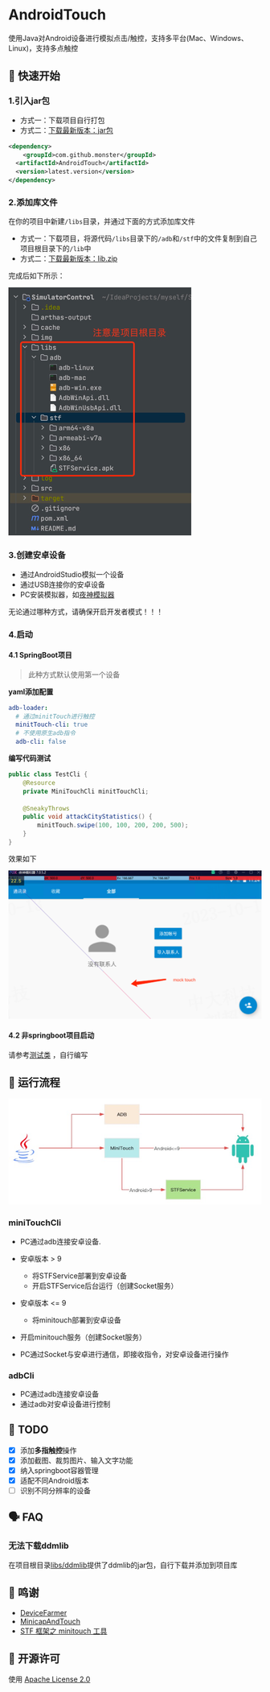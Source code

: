 # AndroidTouch

使用Java对Android设备进行模拟点击/触控，支持多平台(Mac、Windows、Linux)，支持多点触控

## 🎉 快速开始

### 1.引入jar包

- 方式一：下载项目自行打包
- 方式二：[下载最新版本：jar包](https://github.com/MyMonsterCat/DeviceTouch/releases)

```xml
<dependency>
    <groupId>com.github.monster</groupId>
  <artifactId>AndroidTouch</artifactId>
  <version>latest.version</version>
</dependency>
```

### 2.添加库文件

在你的项目中新建`/libs`目录，并通过下面的方式添加库文件

- 方式一：下载项目，将源代码`/libs`目录下的`/adb`和`/stf`中的文件复制到自己项目根目录下的`/lib`中
- 方式二：[下载最新版本：lib.zip](https://github.com/MyMonsterCat/DeviceTouch/releases)

完成后如下所示：

![示例图](./img/example.png)

### 3.创建安卓设备

- 通过AndroidStudio模拟一个设备
- 通过USB连接你的安卓设备
- PC安装模拟器，如[夜神模拟器](https://www.yeshen.com/)

无论通过哪种方式，请确保开启开发者模式！！！

### 4.启动

#### 4.1 SpringBoot项目

> 此种方式默认使用第一个设备

**yaml添加配置**

```yaml
adb-loader:
  # 通过minitTouch进行触控
  minitTouch-cli: true
  # 不使用原生adb指令
  adb-cli: false
```

**编写代码测试**

```java
public class TestCli {
    @Resource
    private MiniTouchCli minitTouchCli;
  
    @SneakyThrows
    public void attackCityStatistics() {
        minitTouch.swipe(100, 100, 200, 200, 500);
    }
}
```

效果如下

<img src="./img/mock_touch.png" style="zoom: 67%;" />

#### 4.2 非springboot项目启动

请参考[测试类](https://github.com/MyMonsterCat/DeviceTouch/tree/main/src/test/java/com/github/monster/touch/config/CliTest.java)
，自行编写

## 🤔 运行流程

![](./img/how.png)

### miniTouchCli

- PC通过adb连接安卓设备.

- 安卓版本 > 9

  - 将STFService部署到安卓设备
  - 开启STFService后台运行（创建Socket服务）

- 安卓版本 <= 9

  - 将minitouch部署到安卓设备


- 开启minitouch服务（创建Socket服务）

- PC通过Socket与安卓进行通信，即接收指令，对安卓设备进行操作

### adbCli

- PC通过adb连接安卓设备
- 通过adb对安卓设备进行控制

## 📌 TODO

- [x] 添加**多指触控**操作
- [x] 添加截图、裁剪图片、输入文字功能
- [x] 纳入springboot容器管理
- [x] 适配不同Android版本
- [ ] 识别不同分辨率的设备

## 🗣️ FAQ

### 无法下载ddmlib

在项目根目录[libs/ddmlib](https://github.com/MyMonsterCat/DeviceTouch/tree/main/libs/ddmlib)提供了ddmlib的jar包，自行下载并添加到项目库

## 🙏 鸣谢

- [DeviceFarmer](https://github.com/DeviceFarmer)
- [MinicapAndTouch](https://github.com/bingosam/MinicapAndTouch/fork)
- [STF 框架之 minitouch 工具](https://testerhome.com/topics/4400)

## 🪪 开源许可

使用 [Apache License 2.0](LICENSE)
